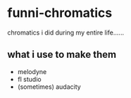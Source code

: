 # funni-chromatics

chromatics i did during my entire life......

## what i use to make them

- melodyne
- fl studio
- (sometimes) audacity
